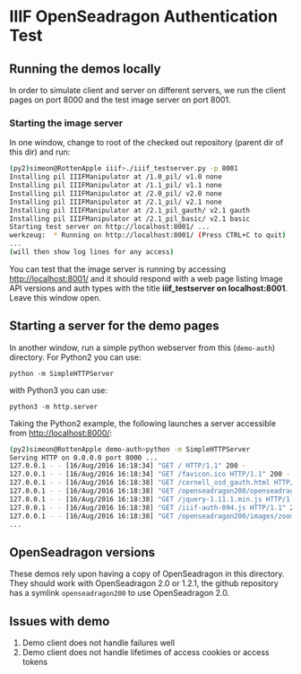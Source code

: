 # IIIF OpenSeadragon Authentication Test

## Running the demos locally

In order to simulate client and server on different servers, we run the client pages on port 8000 and the test image server on port 8001.

### Starting the image server

In one window, change to root of the checked out repository (parent dir of this dir) and run:

```sh
(py2)simeon@RottenApple iiif>./iiif_testserver.py -p 8001
Installing pil IIIFManipulator at /1.0_pil/ v1.0 none
Installing pil IIIFManipulator at /1.1_pil/ v1.1 none
Installing pil IIIFManipulator at /2.0_pil/ v2.0 none
Installing pil IIIFManipulator at /2.1_pil/ v2.1 none
Installing pil IIIFManipulator at /2.1_pil_gauth/ v2.1 gauth
Installing pil IIIFManipulator at /2.1_pil_basic/ v2.1 basic
Starting test server on http://localhost:8001/ ...
werkzeug:  * Running on http://localhost:8001/ (Press CTRL+C to quit)
...
(will then show log lines for any access)
```

You can test that the image server is running by accessing <http://localhost:8001/> and it should respond with a web page listing Image API versions and auth types with the title **iiif_testserver on localhost:8001**. Leave this window open.

## Starting a server for the demo pages

In another window, run a simple python webserver from this (`demo-auth`) directory. For Python2 you can use:

```
python -m SimpleHTTPServer
```

with Python3 you can use:

```
python3 -m http.server
```

Taking the Python2 example, the following launches a server accessible from <http://localhost:8000/>:

```sh
(py2)simeon@RottenApple demo-auth>python -m SimpleHTTPServer
Serving HTTP on 0.0.0.0 port 8000 ...
127.0.0.1 - - [16/Aug/2016 16:18:34] "GET / HTTP/1.1" 200 -
127.0.0.1 - - [16/Aug/2016 16:18:34] "GET /favicon.ico HTTP/1.1" 200 -
127.0.0.1 - - [16/Aug/2016 16:18:38] "GET /cornell_osd_gauth.html HTTP/1.1" 200 -
127.0.0.1 - - [16/Aug/2016 16:18:38] "GET /openseadragon200/openseadragon.min.js HTTP/1.1" 200 -
127.0.0.1 - - [16/Aug/2016 16:18:38] "GET /jquery-1.11.1.min.js HTTP/1.1" 200 -
127.0.0.1 - - [16/Aug/2016 16:18:38] "GET /iiif-auth-094.js HTTP/1.1" 200 -
127.0.0.1 - - [16/Aug/2016 16:18:38] "GET /openseadragon200/images/zoomin_rest.png HTTP/1.1" 200 -
...
```

## OpenSeadragon versions

These demos rely upon having a copy of OpenSeadragon in this directory. They should work with OpenSeadragon 2.0 or 1.2.1, the github repository has a symlink `openseadragon200` to use OpenSeadragon 2.0.

## Issues with demo

  1. Demo client does not handle failures well
  2. Demo client does not handle lifetimes of access cookies or access tokens

